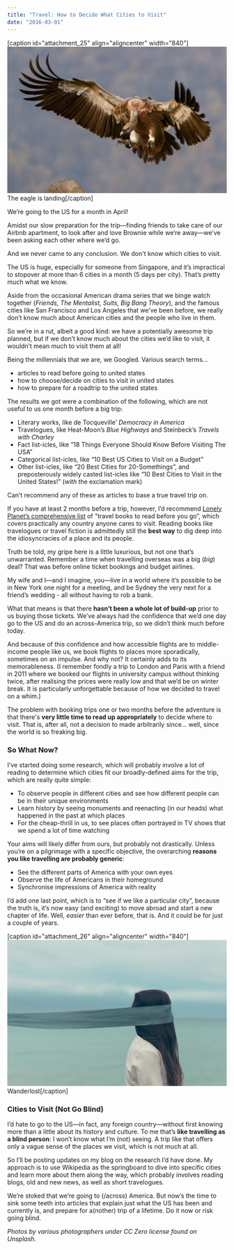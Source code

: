 ```yaml
---
title: "Travel: How to Decide What Cities to Visit"
date: "2016-03-01"
---
```


\[caption id="attachment\_25" align="aligncenter" width="840"\]![The eagle is landing](images/american-eagle-1024x683.jpeg) The eagle is landing\[/caption\]

We’re going to the US for a month in April!

Amidst our slow preparation for the trip—finding friends to take care of our Airbnb apartment, to look after and love Brownie while we’re away—we’ve been asking each other where we’d go.

And we never came to any conclusion. We don't know which cities to visit.

The US is huge, especially for someone from Singapore, and it’s impractical to stopover at more than 6 cities in a month (5 days per city). That’s pretty much what we know.

Aside from the occasional American drama series that we binge watch together (_Friends, The Mentalist, Suits, Big Bang Theory_), and the famous cities like San Francisco and Los Angeles that we’ve been before, we really don’t know much about American cities and the people who live in them.

So we’re in a rut, albeit a good kind: we have a potentially awesome trip planned, but if we don’t know much about the cities we’d like to visit, it wouldn’t mean much to visit them at all!

Being the millennials that we are, we Googled. Various search terms…

- articles to read before going to united states
- how to choose/decide on cities to visit in united states
- how to prepare for a roadtrip to the united states

The results we got were a combination of the following, which are not useful to us one month before a big trip:

- Literary works, like de Tocqueville’ _Democracy in_ _America_
- Travelogues, like Heat-Moon’s _Blue Highways_ and Steinbeck’s _Travels with Charley_
- Fact list-icles, like “18 Things Everyone Should Know Before Visiting The USA”
- Categorical list-icles, like “10 Best US Cities to Visit on a Budget”
- Other list-icles, like “20 Best Cities for 20-Somethings”, and preposterously widely casted list-icles like “10 Best Cities to Visit in the United States!” (_with_ the exclamation mark)

Can’t recommend any of these as articles to base a true travel trip on.

If you have at least 2 months before a trip, however, I’d recommend [Lonely Planet’s comprehensive list](http://www.lonelyplanet.com/south-america/travel-tips-and-articles/75843) of "travel books to read before you go”, which covers practically any country anyone cares to visit. Reading books like travelogues or travel fiction is admittedly still the **best way** to dig deep into the idiosyncracies of a place and its people.

Truth be told, my gripe here is a little luxurious, but not one that’s unwarranted. Remember a time when travelling overseas was a big (_big_) deal? That was before online ticket bookings and budget airlines.

My wife and I—and I imagine, you—live in a world where it’s possible to be in New York one night for a meeting, and be Sydney the very next for a friend’s wedding - all without having to rob a bank.

What that means is that there **hasn’t been a whole lot of build-up** prior to us buying those tickets. We’ve always had the confidence that we’d one day go to the US and do an across-America trip, so we didn’t think much before today.

And because of this confidence and how accessible flights are to middle-income people like us, we book flights to places more sporadically, sometimes on an impulse. And why not? It certainly adds to its memorableness. (I remember fondly a trip to London and Paris with a friend in 2011 where we booked our flights in university campus without thinking twice, after realising the prices were really low and that we’d be on winter break. It is particularly unforgettable because of how we decided to travel on a whim.)

The problem with booking trips one or two months before the adventure is that there's **very little time to read up appropriately** to decide where to visit. That is, after all, not a decision to made arbitrarily since... well, since the world is so freaking big.

### So What Now?

I’ve started doing some research, which will probably involve a lot of reading to determine which cities fit our broadly-defined aims for the trip, which are really quite simple:

- To observe people in different cities and see how different people can be in their unique environments
- Learn history by seeing monuments and reenacting (in our heads) what happened in the past at which places
- For the cheap-thrill in us, to see places often portrayed in TV shows that we spend a lot of time watching

Your aims will likely differ from ours, but probably not drastically. Unless you’re on a pilgrimage with a specific objective, the overarching **reasons you like travelling are probably generic**:

- See the different parts of America with your own eyes
- Observe the life of Americans in their homeground
- Synchronise impressions of America with reality

I’d add one last point, which is to “see if we like a particular city”, because the truth is, it’s now easy (and exciting) to move abroad and start a new chapter of life. Well, _easier_ than ever before, that is. And it could be for just a couple of years.

\[caption id="attachment\_26" align="aligncenter" width="840"\]![Wanderlost](images/blind-1024x681.jpeg) Wanderlost\[/caption\]

### Cities to Visit (Not Go Blind)

I’d hate to go to the US—in fact, any foreign country—without first knowing more than a little about its history and culture. To me that’s **like travelling as a blind person**: I won’t know what I’m (not) seeing. A trip like that offers only a vague sense of the places we visit, which is not much at all.

So I’ll be posting updates on my blog on the research I’d have done. My approach is to use Wikipedia as the springboard to dive into specific cities and learn more about them along the way, which probably involves reading blogs, old and new news, as well as short travelogues.

We’re stoked that we’re going to (/across) America. But now’s the time to sink some teeth into articles that explain just what the US has been and currently is, and prepare for a(nother) trip of a lifetime. Do it now or risk going blind.

_Photos by various photographers under CC Zero license found on Unsplash._
